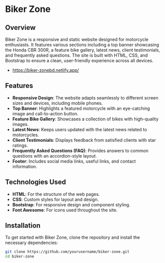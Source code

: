 # Biker Zone

## Overview

Biker Zone is a responsive and static website designed for motorcycle enthusiasts. It features various sections including a top banner showcasing the Honda CBR 300R, a feature bike gallery, latest news, client testimonials, and frequently asked questions. The site is built with HTML, CSS, and Bootstrap to ensure a clean, user-friendly experience across all devices.

- https://biker-zonebd.netlify.app/
## Features

- **Responsive Design**: The website adapts seamlessly to different screen sizes and devices, including mobile phones.
- **Top Banner**: Highlights a featured motorcycle with an eye-catching image and call-to-action button.
- **Feature Bike Gallery**: Showcases a collection of bikes with high-quality images.
- **Latest News**: Keeps users updated with the latest news related to motorcycles.
- **Client Testimonials**: Displays feedback from satisfied clients with star ratings.
- **Frequently Asked Questions (FAQ)**: Provides answers to common questions with an accordion-style layout.
- **Footer**: Includes social media links, useful links, and contact information.

## Technologies Used

- **HTML**: For the structure of the web pages.
- **CSS**: Custom styles for layout and design.
- **Bootstrap**: For responsive design and component styling.
- **Font Awesome**: For icons used throughout the site.
## Installation

To get started with Biker Zone, clone the repository and install the necessary dependencies:

```bash
git clone https://github.com/yourusername/biker-zone.git
cd biker-zone
